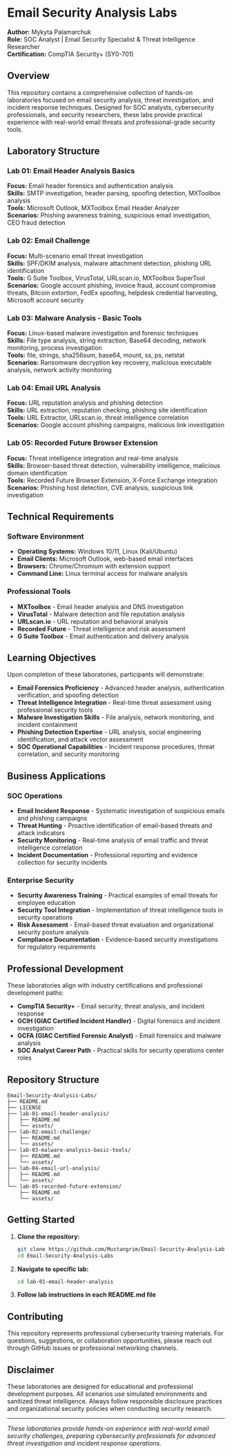 # Email Security Analysis Labs

**Author:** Mykyta Palamarchuk  
**Role:** SOC Analyst | Email Security Specialist & Threat Intelligence Researcher  
**Certification:** CompTIA Security+ (SY0-701)

## Overview

This repository contains a comprehensive collection of hands-on laboratories focused on email security analysis, threat investigation, and incident response techniques. Designed for SOC analysts, cybersecurity professionals, and security researchers, these labs provide practical experience with real-world email threats and professional-grade security tools.

## Laboratory Structure

### Lab 01: Email Header Analysis Basics
**Focus:** Email header forensics and authentication analysis  
**Skills:** SMTP investigation, header parsing, spoofing detection, MXToolbox analysis  
**Tools:** Microsoft Outlook, MXToolbox Email Header Analyzer  
**Scenarios:** Phishing awareness training, suspicious email investigation, CEO fraud detection

### Lab 02: Email Challenge
**Focus:** Multi-scenario email threat investigation  
**Skills:** SPF/DKIM analysis, malware attachment detection, phishing URL identification  
**Tools:** G Suite Toolbox, VirusTotal, URLscan.io, MXToolbox SuperTool  
**Scenarios:** Google account phishing, invoice fraud, account compromise threats, Bitcoin extortion, FedEx spoofing, helpdesk credential harvesting, Microsoft account security

### Lab 03: Malware Analysis - Basic Tools
**Focus:** Linux-based malware investigation and forensic techniques  
**Skills:** File type analysis, string extraction, Base64 decoding, network monitoring, process investigation  
**Tools:** file, strings, sha256sum, base64, mount, ss, ps, netstat  
**Scenarios:** Ransomware decryption key recovery, malicious executable analysis, network activity monitoring

### Lab 04: Email URL Analysis
**Focus:** URL reputation analysis and phishing detection  
**Skills:** URL extraction, reputation checking, phishing site identification  
**Tools:** URL Extractor, URLscan.io, threat intelligence correlation  
**Scenarios:** Google account phishing campaigns, malicious link investigation

### Lab 05: Recorded Future Browser Extension
**Focus:** Threat intelligence integration and real-time analysis  
**Skills:** Browser-based threat detection, vulnerability intelligence, malicious domain identification  
**Tools:** Recorded Future Browser Extension, X-Force Exchange integration  
**Scenarios:** Phishing host detection, CVE analysis, suspicious link investigation

## Technical Requirements

### Software Environment
- **Operating Systems:** Windows 10/11, Linux (Kali/Ubuntu)
- **Email Clients:** Microsoft Outlook, web-based email interfaces
- **Browsers:** Chrome/Chromium with extension support
- **Command Line:** Linux terminal access for malware analysis

### Professional Tools
- **MXToolbox** - Email header analysis and DNS investigation
- **VirusTotal** - Malware detection and file reputation analysis
- **URLscan.io** - URL reputation and behavioral analysis
- **Recorded Future** - Threat intelligence and risk assessment
- **G Suite Toolbox** - Email authentication and delivery analysis

## Learning Objectives

Upon completion of these laboratories, participants will demonstrate:

- **Email Forensics Proficiency** - Advanced header analysis, authentication verification, and spoofing detection
- **Threat Intelligence Integration** - Real-time threat assessment using professional security tools
- **Malware Investigation Skills** - File analysis, network monitoring, and incident containment
- **Phishing Detection Expertise** - URL analysis, social engineering identification, and attack vector assessment
- **SOC Operational Capabilities** - Incident response procedures, threat correlation, and security monitoring

## Business Applications

### SOC Operations
- **Email Incident Response** - Systematic investigation of suspicious emails and phishing campaigns
- **Threat Hunting** - Proactive identification of email-based threats and attack indicators
- **Security Monitoring** - Real-time analysis of email traffic and threat intelligence correlation
- **Incident Documentation** - Professional reporting and evidence collection for security incidents

### Enterprise Security
- **Security Awareness Training** - Practical examples of email threats for employee education
- **Security Tool Integration** - Implementation of threat intelligence tools in security operations
- **Risk Assessment** - Email-based threat evaluation and organizational security posture analysis
- **Compliance Documentation** - Evidence-based security investigations for regulatory requirements

## Professional Development

These laboratories align with industry certifications and professional development paths:

- **CompTIA Security+** - Email security, threat analysis, and incident response
- **GCIH (GIAC Certified Incident Handler)** - Digital forensics and incident investigation
- **GCFA (GIAC Certified Forensic Analyst)** - Email forensics and malware analysis
- **SOC Analyst Career Path** - Practical skills for security operations center roles

## Repository Structure

```
Email-Security-Analysis-Labs/
├── README.md
├── LICENSE
├── lab-01-email-header-analysis/
│   ├── README.md
│   └── assets/
├── lab-02-email-challenge/
│   ├── README.md
│   └── assets/
├── lab-03-malware-analysis-basic-tools/
│   ├── README.md
│   └── assets/
├── lab-04-email-url-analysis/
│   ├── README.md
│   └── assets/
└── lab-05-recorded-future-extension/
    ├── README.md
    └── assets/
```

## Getting Started

1. **Clone the repository:**
   ```bash
   git clone https://github.com/Mustangrim/Email-Security-Analysis-Labs.git
   cd Email-Security-Analysis-Labs
   ```

2. **Navigate to specific lab:**
   ```bash
   cd lab-01-email-header-analysis
   ```

3. **Follow lab instructions in each README.md file**

## Contributing

This repository represents professional cybersecurity training materials. For questions, suggestions, or collaboration opportunities, please reach out through GitHub issues or professional networking channels.

## Disclaimer

These laboratories are designed for educational and professional development purposes. All scenarios use simulated environments and sanitized threat intelligence. Always follow responsible disclosure practices and organizational security policies when conducting security research.

---

*These laboratories provide hands-on experience with real-world email security challenges, preparing cybersecurity professionals for advanced threat investigation and incident response operations.*
